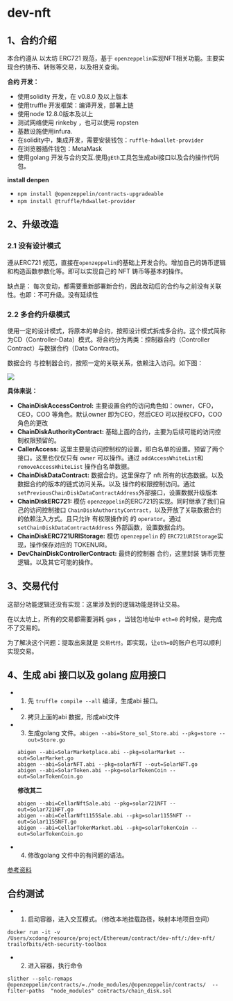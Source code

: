 # dev-nft

## 1、合约介绍
本合约遵从 以太坊 ERC721 规范，基于 `openzeppelin`实现NFT相关功能。主要实现合约铸币、转账等交易，以及相关查询。

**合约 开发：** 

- 使用solidity 开发，在 v0.8.0 及以上版本
- 使用truffle 开发框架：编译开发，部署上链
- 使用node 12.8.0版本及以上
- 测试网络使用 rinkeby ，也可以使用 ropsten
- 基数设施使用infura.
- 在solidity中，集成开发，需要安装钱包：`ruffle-hdwallet-provider`
- 在浏览器插件钱包：MetaMask
- 使用golang 开发与合约交互.使用`gEth`工具包生成abi接口以及合约操作代码包。



**install denpen**

- `npm install @openzeppelin/contracts-upgradeable`
- `npm install @truffle/hdwallet-provider`

## 2、升级改造
### 2.1 没有设计模式
遵从ERC721 规范，直接在`openzeppelin`的基础上开发合约。增加自己的铸币逻辑和构造函数参数化等。即可以实现自己的 NFT 铸币等基本的操作。

缺点是： 每次变动，都需要重新部署新合约，因此改动后的合约与之前没有关联性。也即：不可升级。没有延续性


### 2.2 多合约升级模式
使用一定的设计模式，将原本的单合约，按照设计模式拆成多合约。这个模式简称为CD（Controller-Data）模式。将合约分为两类：控制器合约（Controller Contract）与数据合约（Data Contract)。


数据合约 与控制器合约，按照一定的关联关系，依赖注入访问。如下图：

![](./architecture.png)


**具体来说：**

- **ChainDiskAccessControl:** 主要设置合约的访问角色如：owner，CFO，CEO，COO 等角色。默认owner 即为CEO，然后CEO 可以授权CFO，COO角色的更改
- **ChainDiskAuthorityContract:** 基础上面的合约，主要为后续可能的访问控制权限预留的。
- **CallerAccess:** 这里主要是访问控制权的设置，即白名单的设置。预留了两个接口。这里也仅仅只有 `owner` 可以操作。通过 `addAccessWhiteList`和`removeAccessWhiteList` 操作白名单数据。
- **ChainDiskDataContract:** 数据合约。这里保存了 nft 所有的状态数据。以及数据合约的版本的链式访问关系。以及 操作的权限控制访问。通过`setPreviousChainDiskDataContractAddress`外部接口，设置数据升级版本
- **ChainDiskERC721:** 模仿 `openzeppelin`的ERC721的实现。同时继承了我们自己的访问控制接口 `ChainDiskAuthorityContract`，以及开放了关联数据合约的依赖注入方式。且只允许 有权限操作的 的 `operator`。通过 `setChainDiskDataContractAddress` 外部函数，设置数据合约。
- **ChainDiskERC721URIStorage:** 模仿 `openzeppelin` 的  `ERC721URIStorage`实现，操作保存对应的 TOKENURI。
- **DevChainDiskControllerContract:** 最终的控制器 合约，这里封装 铸币完整逻辑。以及其它可能的操作。


## 3、交易代付


这部分功能逻辑还没有实现：这里涉及到的逻辑功能是转让交易。

在以太坊上，所有的交易都需要消耗 gas ，当钱包地址中 `eth=0` 的时候，是完成不了交易的。

为了解决这个问题：提取出来就是 `交易代付`。即实现，让`eth=0`的账户也可以顺利实现交易。




## 4、生成 abi 接口以及 golang 应用接口
- 1. 先 `truffle compile --all` 编译，生成abi 接口。
- 2. 拷贝上面的abi 数据，形成abi文件
- 3. 生成golang 文件。`abigen --abi=Store_sol_Store.abi --pkg=store --out=Store.go`

    ```
    abigen --abi=SolarMarketplace.abi --pkg=solarMarket --out=SolarMarket.go
    abigen --abi=SolarNFT.abi --pkg=solarNFT --out=SolarNFT.go
    abigen --abi=SolarToken.abi --pkg=solarTokenCoin --out=SolarTokenCoin.go
    ```

    **修改其二**

    ```
    abigen --abi=CellarNftSale.abi --pkg=solar721NFT --out=Solar721NFT.go
    abigen --abi=CellarNft1155Sale.abi --pkg=solar1155NFT --out=Solar1155NFT.go
    abigen --abi=CellarTokenMarket.abi --pkg=solarTokenCoin --out=SolarTokenCoin.go
    ```

- 4. 修改golang 文件中的有问题的语法。

[参考资料](https://goethereumbook.org/zh/smart-contract-compile/) 





## 合约测试
- 1. 启动容器，进入交互模式。（修改本地挂载路径，映射本地项目空间）

```
docker run -it -v /Users/xcdong/resource/project/Ethereum/contract/dev-nft/:/dev-nft/ trailofbits/eth-security-toolbox
```

- 2. 进入容器，执行命令 

```
slither --solc-remaps @openzeppelin/contracts/=./node_modules/@openzeppelin/contracts/  --filter-paths  "node_modules" contracts/chain_disk.sol
```


